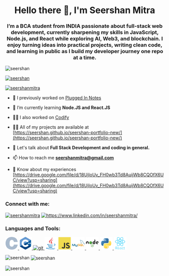 <h1 align="center">Hello there 👋, I'm Seershan Mitra</h1>
<h3 align="center">I’m a BCA student from INDIA passionate about full-stack web development, currently sharpening my skills in JavaScript, Node.js, and React while exploring AI, Web3, and blockchain. I enjoy turning ideas into practical projects, writing clean code, and learning in public as I build my developer journey one repo at a time.</h3>

<p align="left"> <img src="https://komarev.com/ghpvc/?username=seershan&label=Profile%20views&color=0e75b6&style=flat" alt="seershan" /> </p>

<p align="left"> <a href="https://github.com/ryo-ma/github-profile-trophy"><img src="https://github-profile-trophy.vercel.app/?username=seershan" alt="seershan" /></a> </p>

<p align="left"> <a href="https://twitter.com/seershanmitra" target="blank"><img src="https://img.shields.io/twitter/follow/seershanmitra?logo=twitter&style=for-the-badge" alt="seershanmitra" /></a> </p>

- 🔭 I previously worked on [Plugged In Notes](https://seershan.github.io/plugged-in-notes/)

- 🌱 I’m currently learning **Node.JS and React.JS**

- 👨‍💻 I also worked on [Codify](https://seershan.github.io/codify/)

- 👨‍💻 All of my projects are available at [https://seershan.github.io/seershan-portfolio-new/](https://seershan.github.io/seershan-portfolio-new/)

- 💬 Let's talk about **Full Stack Development and coding in general.**

- 📫 How to reach me **seershanmitra@gmail.com**

- 📄 Know about my experiences [https://drive.google.com/file/d/18UjIoUv_FH0wb3Td8AuijWb8CQOfX6UC/view?usp=sharing](https://drive.google.com/file/d/18UjIoUv_FH0wb3Td8AuijWb8CQOfX6UC/view?usp=sharing)

<h3 align="left">Connect with me:</h3>
<p align="left">
<a href="https://twitter.com/seershanmitra" target="blank"><img align="center" src="https://raw.githubusercontent.com/rahuldkjain/github-profile-readme-generator/master/src/images/icons/Social/twitter.svg" alt="seershanmitra" height="30" width="40" /></a>
<a href="https://linkedin.com/in/https://www.linkedin.com/in/seershanmitra/" target="blank"><img align="center" src="https://raw.githubusercontent.com/rahuldkjain/github-profile-readme-generator/master/src/images/icons/Social/linked-in-alt.svg" alt="https://www.linkedin.com/in/seershanmitra/" height="30" width="40" /></a>
</p>

<h3 align="left">Languages and Tools:</h3>
<p align="left"> <a href="https://www.cprogramming.com/" target="_blank" rel="noreferrer"> <img src="https://raw.githubusercontent.com/devicons/devicon/master/icons/c/c-original.svg" alt="c" width="40" height="40"/> </a> <a href="https://www.w3schools.com/cpp/" target="_blank" rel="noreferrer"> <img src="https://raw.githubusercontent.com/devicons/devicon/master/icons/cplusplus/cplusplus-original.svg" alt="cplusplus" width="40" height="40"/> </a> <a href="https://git-scm.com/" target="_blank" rel="noreferrer"> <img src="https://www.vectorlogo.zone/logos/git-scm/git-scm-icon.svg" alt="git" width="40" height="40"/> </a> <a href="https://www.java.com" target="_blank" rel="noreferrer"> <img src="https://raw.githubusercontent.com/devicons/devicon/master/icons/java/java-original.svg" alt="java" width="40" height="40"/> </a> <a href="https://developer.mozilla.org/en-US/docs/Web/JavaScript" target="_blank" rel="noreferrer"> <img src="https://raw.githubusercontent.com/devicons/devicon/master/icons/javascript/javascript-original.svg" alt="javascript" width="40" height="40"/> </a> <a href="https://www.mysql.com/" target="_blank" rel="noreferrer"> <img src="https://raw.githubusercontent.com/devicons/devicon/master/icons/mysql/mysql-original-wordmark.svg" alt="mysql" width="40" height="40"/> </a> <a href="https://nodejs.org" target="_blank" rel="noreferrer"> <img src="https://raw.githubusercontent.com/devicons/devicon/master/icons/nodejs/nodejs-original-wordmark.svg" alt="nodejs" width="40" height="40"/> </a> <a href="https://www.python.org" target="_blank" rel="noreferrer"> <img src="https://raw.githubusercontent.com/devicons/devicon/master/icons/python/python-original.svg" alt="python" width="40" height="40"/> </a> <a href="https://reactjs.org/" target="_blank" rel="noreferrer"> <img src="https://raw.githubusercontent.com/devicons/devicon/master/icons/react/react-original-wordmark.svg" alt="react" width="40" height="40"/> </a> </p>

<p><img align="left" src="https://github-readme-stats.vercel.app/api/top-langs?username=seershan&show_icons=true&locale=en&layout=compact" alt="seershan" /></p>

<p>&nbsp;<img align="center" src="https://github-readme-stats.vercel.app/api?username=seershan&show_icons=true&locale=en" alt="seershan" /></p>

<p><img align="center" src="https://github-readme-streak-stats.herokuapp.com/?user=seershan&" alt="seershan" /></p>
